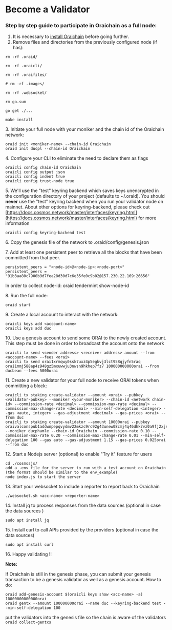 # Become a Validator

### Step by step guide to participate in Oraichain as a full node:



1. It is necessary to [install Oraichain](https://docs.orai.io/docs/developers/oraichainInstallation) before going further.
2. Remove files and directories from the previously configured node (if has):

```
rm -rf .oraid/

rm -rf .oraicli/

rm -rf .oraifiles/

# rm -rf .images/

rm -rf .websocket/

rm go.sum

go get ./...

make install
```

3\. Initiate your full node with your moniker and the chain id of the Oraichain network:

```
oraid init <moniker-name> --chain-id Oraichain
oraid init ducpl --chain-id Oraichain
```



4\. Configure your CLI to eliminate the need to declare them as flags

```
oraicli config chain-id Oraichain
oraicli config output json
oraicli config indent true
oraicli config trust-node true
```

5\. We'll use the "test" keyring backend which saves keys unencrypted in the configuration directory of your project (defaults to \~/.oraid). You should **never** use the "test" keyring backend when you run your validator node on mainnet. About other options for keyring-backend, please check out [https://docs.cosmos.network/master/interfaces/keyring.html](https://docs.cosmos.network/master/interfaces/keyring.html) for more information

```
oraicli config keyring-backend test
```

6\. Copy the genesis file of the network to .oraid/config/genesis.json

7\. Add at least one persistent peer to retrieve all the blocks that have been committed from that peer.

```
persistent_peers = "<node-id>@<node-ip>:<node-port>"
persistent_peers = "91b3aa80c7900b9d7fea28d30d7c6e35fe0c9b02@157.230.22.169:26656"
```

In order to collect node-id: oraid tendermint show-node-id

8\. Run the full node:

```
oraid start
```

9\. Create a local account to interact with the network:

```
oraicli keys add <account-name>
oraicli keys add duc
```

10\. Use a genesis account to send some ORAI to the newly created account. This step must be done in order to broadcast the account onto the network

```
oraicli tx send <sender address> <receiver address> amount --from <account-name> --fees <orai>
oraicli tx send orai1xrmqwy0ssk7uxz4p5egkvj3lct958qjyfn5raq orai1mmj588ap4z948gz5mxuwwju3nwsn9hkhep7fz7 100000000000orai --from ducbean --fees 5000orai
```

11\. Create a new validator for your full node to receive ORAI tokens when committing a block:

```
oraicli tx staking create-validator --amount <orai> --pubkey <validator-pubkey> --moniker <your-moniker> --chain-id <network chain-id> --commission-rate <decimal> --commission-max-rate <decimal> --commission-max-change-rate <decimal> --min-self-delegation <integer> --gas <auto, integer> --gas-adjustment <decimal> --gas-prices <orai> --from duc
oraicli tx staking create-validator --amount 10000orai --pubkey oraivalconspub1addwnpepqvydmv22mkzc9rc92g43unew08cmj4q46dhk7vz0a9fj2xjsjn2lvqj0dfr --moniker ducphamle --chain-id Oraichain --commission-rate 0.10 --commission-max-rate 0.20 --commission-max-change-rate 0.01 --min-self-delegation 100 --gas auto --gas-adjustment 1.15 --gas-prices 0.025orai --from duc
```

12\. Start a Nodejs server (optional) to enable "Try it" feature for users

```
cd ./cosmosjs/
add a .env file for the server to run with a test account on Oraichain (the format should be similar to the env_example)
node index.js to start the server
```

13\. Start your websocket to include a reporter to report back to Oraichain

```
./websocket.sh <acc-name> <reporter-name>
```

14\. Install jq to process responses from the data sources (optional in case the data sources )

```
sudo apt install jq
```

15\. Install curl to call APIs provided by the providers (optional in case the data sources)

```
sudo apt install curl
```

16\. Happy validating !!

**Note:**

If Oraichain is still in the genesis phase, you can submit your genesis transaction to be a genesis validator as well as a genesis account. How to do:

```
oraid add-genesis-account $(oraicli keys show <acc-name> -a) 10000000000000orai
oraid gentx --amount 100000000orai --name duc --keyring-backend test --min-self-delegation 100
```

&#x20;put the validators into the genesis file so the chain is aware of the validators `oraid collect-gentxs`
